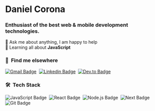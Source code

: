 # Daniel Corona
### Enthusiast of the best web & mobile development technologies.

💬 Ask me about anything, I am happy to help</br>
🌱 Learning all about **JavaScript**</br>
<!-- 👨‍💻 All of my projects are available at [danielcorona.com.br](https://danielcorona.com.br) -->

### 💬 &nbsp;Find me elsewhere
[![Gmail Badge](https://img.shields.io/badge/Gmail-050816?style=for-the-badge&logo=gmail)](mailto:danielcorona313@gmail.com)&nbsp;
[![Linkedin Badge](https://img.shields.io/badge/Linkedin-050816?style=for-the-badge&logo=linkedin)](https://www.linkedin.com/in/dnlcorona)&nbsp;
[![Dev.to Badge](https://img.shields.io/badge/Dev.to-050816?style=for-the-badge&logo=dev.to)](https://dev.to/dnlcorona)&nbsp;


### 🛠 &nbsp;Tech Stack
![JavaScript Badge](https://img.shields.io/badge/-JavaScript-050816?style=flat&logo=javascript)&nbsp;
![React Badge](https://img.shields.io/badge/-React-050816?style=flat&logo=react)&nbsp;
![Node.js Badge](https://img.shields.io/badge/-Node.js-050816?style=flat&logo=node.js)&nbsp;
![Next Badge](https://img.shields.io/badge/-Next-050816?style=flat&logo=next.js)&nbsp;
![Git Badge](https://img.shields.io/badge/-Git-050816?style=flat&logo=git)&nbsp;
